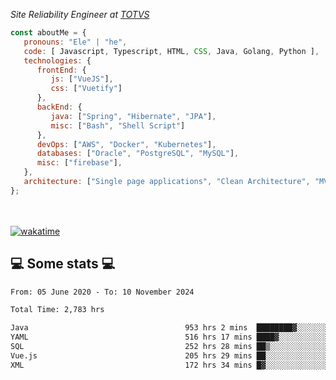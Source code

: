 <p><em>Site Reliability Engineer at <a href="https://www.totvs.com/">TOTVS</a></br>
</em></p>


```javascript
const aboutMe = {
   pronouns: "Ele" | "he",
   code: [ Javascript, Typescript, HTML, CSS, Java, Golang, Python ],
   technologies: {
      frontEnd: {
         js: ["VueJS"],
         css: ["Vuetify"]
      },
      backEnd: {
         java: ["Spring", "Hibernate", "JPA"],
         misc: ["Bash", "Shell Script"]
      },
      devOps: ["AWS", "Docker", "Kubernetes"],
      databases: ["Oracle", "PostgreSQL", "MySQL"],
      misc: ["firebase"],
   },
   architecture: ["Single page applications", "Clean Architecture", "MVC", "Microservices"],
};
```
</br></br>
[![wakatime](https://wakatime.com/badge/user/a3a8ed06-d304-4d6b-bc86-4adc418cdea7.svg)](https://wakatime.com/@a3a8ed06-d304-4d6b-bc86-4adc418cdea7)
<h2>💻 Some stats 💻</h2>

<!--START_SECTION:waka-->

```txt
From: 05 June 2020 - To: 10 November 2024

Total Time: 2,783 hrs

Java                                   953 hrs 2 mins  ████████▓░░░░░░░░░░░░░░░░   34.25 %
YAML                                   516 hrs 17 mins ████▓░░░░░░░░░░░░░░░░░░░░   18.55 %
SQL                                    252 hrs 28 mins ██▒░░░░░░░░░░░░░░░░░░░░░░   09.07 %
Vue.js                                 205 hrs 29 mins ██░░░░░░░░░░░░░░░░░░░░░░░   07.38 %
XML                                    172 hrs 34 mins █▓░░░░░░░░░░░░░░░░░░░░░░░   06.20 %
```

<!--END_SECTION:waka-->
